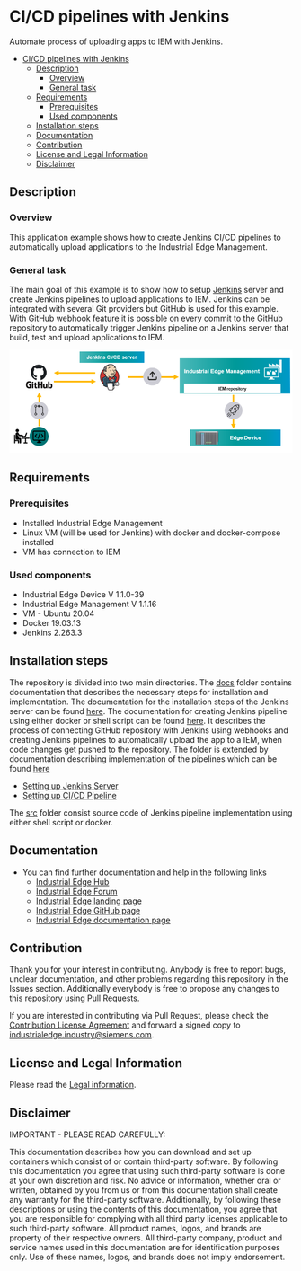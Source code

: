 # CI/CD pipelines with Jenkins 

Automate process of uploading apps to IEM with Jenkins.

- [CI/CD pipelines with Jenkins](#cicd-pipelines-with-jenkins)
  - [Description](#description)
    - [Overview](#overview)
    - [General task](#general-task)
  - [Requirements](#requirements)
    - [Prerequisites](#prerequisites)
    - [Used components](#used-components)
  - [Installation steps](#installation-steps)
  - [Documentation](#documentation)
  - [Contribution](#contribution)
  - [License and Legal Information](#license-and-legal-information)
  - [Disclaimer](#disclaimer)

## Description

###  Overview
This application example shows how to create Jenkins CI/CD pipelines to automatically upload applications to the Industrial Edge Management.

### General task
The main goal of this example is to show how to setup [Jenkins](https://jenkins.io/) server and create Jenkins pipelines to upload applications to IEM. Jenkins can be integrated with several Git providers but GitHub is used for this example. With GitHub webhook feature it is possible on every commit to the GitHub repository to automatically trigger Jenkins pipeline on a Jenkins server that build, test and upload applications to IEM. 

<img src="./docs/graphics/overview.png" width="700"/>

## Requirements

###  Prerequisites

- Installed Industrial Edge Management
- Linux VM (will be used for Jenkins) with docker and docker-compose installed
- VM has connection to IEM


### Used components

- Industrial Edge Device V 1.1.0-39
- Industrial Edge Management V 1.1.16
- VM - Ubuntu 20.04
- Docker 19.03.13
- Jenkins 2.263.3


## Installation steps
The repository is divided into two main directories. The [docs](./docs) folder contains documentation that describes the necessary steps for installation and implementation. The documentation for the installation steps of the Jenkins server can be found [here](./docs/installation.md). The documentation for creating Jenkins pipeline using either docker or shell script can be found [here](./docs/pipeline.md). It describes the process of connecting GitHub repository with Jenkins using webhooks and creating Jenkins pipelines to automatically upload the app to a IEM, when code changes get pushed to the repository. The folder is extended by documentation describing implementation of the pipelines which can be found [here](./docs/implementation.md)

- [Setting up Jenkins Server](./docs/installation.md)
- [Setting up CI/CD Pipeline](./docs/pipeline.md)


The [src](./src) folder consist source code of Jenkins pipeline implementation using either shell script or docker. 

## Documentation
 
- You can find further documentation and help in the following links
  - [Industrial Edge Hub](https://iehub.eu1.edge.siemens.cloud/#/documentation)
  - [Industrial Edge Forum](https://forum.mendix.com/link/space/industrial-edge)
  - [Industrial Edge landing page](https://new.siemens.com/global/en/products/automation/topic-areas/industrial-edge/simatic-edge.html)
  - [Industrial Edge GitHub page](https://github.com/industrial-edge)
  - [Industrial Edge documentation page](https://docs.eu1.edge.siemens.cloud/index.html)
  
## Contribution

Thank you for your interest in contributing. Anybody is free to report bugs, unclear documentation, and other problems regarding this repository in the Issues section.
Additionally everybody is free to propose any changes to this repository using Pull Requests.

If you are interested in contributing via Pull Request, please check the [Contribution License Agreement](Siemens_CLA_1.1.pdf) and forward a signed copy to [industrialedge.industry@siemens.com](mailto:industrialedge.industry@siemens.com?subject=CLA%20Agreement%20Industrial-Edge).

## License and Legal Information

Please read the [Legal information](LICENSE.txt).

## Disclaimer

IMPORTANT - PLEASE READ CAREFULLY:

This documentation describes how you can download and set up containers which consist of or contain third-party software. By following this documentation you agree that using such third-party software is done at your own discretion and risk. No advice or information, whether oral or written, obtained by you from us or from this documentation shall create any warranty for the third-party software. Additionally, by following these descriptions or using the contents of this documentation, you agree that you are responsible for complying with all third party licenses applicable to such third-party software. All product names, logos, and brands are property of their respective owners. All third-party company, product and service names used in this documentation are for identification purposes only. Use of these names, logos, and brands does not imply endorsement.